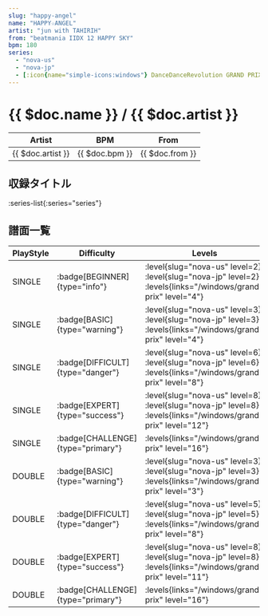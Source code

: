 ```yaml
---
slug: "happy-angel"
name: "HAPPY☆ANGEL"
artist: "jun with TAHIRIH"
from: "beatmania IIDX 12 HAPPY SKY"
bpm: 180
series:
  - "nova-us"
  - "nova-jp"
  - [:icon{name="simple-icons:windows"} DanceDanceRevolution GRAND PRIX](/windows/grand-prix)
---
```


# {{ $doc.name }} / {{ $doc.artist }}

|Artist|BPM|From|
|------|---|----|
|{{ $doc.artist }}|{{ $doc.bpm }}|{{ $doc.from }}|

## 収録タイトル

:series-list{:series="series"}

## 譜面一覧

|PlayStyle|Difficulty|Levels|Notes|Movie|
|---------|----------|------|-----|-----|
|SINGLE| :badge[BEGINNER]{type="info"}|<div class="field is-grouped is-grouped-multiline"> :level{slug="nova-us" level=2} :level{slug="nova-jp" level=2}  :levels{links="/windows/grand-prix" level="4"}</div>|134/0||
|SINGLE| :badge[BASIC]{type="warning"}|<div class="field is-grouped is-grouped-multiline"> :level{slug="nova-us" level=3} :level{slug="nova-jp" level=3}  :levels{links="/windows/grand-prix" level="4"}</div>|136/1||
|SINGLE| :badge[DIFFICULT]{type="danger"}|<div class="field is-grouped is-grouped-multiline"> :level{slug="nova-us" level=6} :level{slug="nova-jp" level=6}  :levels{links="/windows/grand-prix" level="8"}</div>|276/14||
|SINGLE| :badge[EXPERT]{type="success"}|<div class="field is-grouped is-grouped-multiline"> :level{slug="nova-us" level=8} :level{slug="nova-jp" level=8}  :levels{links="/windows/grand-prix" level="12"}</div>|386/5||
|SINGLE| :badge[CHALLENGE]{type="primary"}| :levels{links="/windows/grand-prix" level="16"}|||
|DOUBLE| :badge[BASIC]{type="warning"}|<div class="field is-grouped is-grouped-multiline"> :level{slug="nova-us" level=3} :level{slug="nova-jp" level=3}  :levels{links="/windows/grand-prix" level="3"}</div>|136/3||
|DOUBLE| :badge[DIFFICULT]{type="danger"}|<div class="field is-grouped is-grouped-multiline"> :level{slug="nova-us" level=5} :level{slug="nova-jp" level=5}  :levels{links="/windows/grand-prix" level="8"}</div>|234/26||
|DOUBLE| :badge[EXPERT]{type="success"}|<div class="field is-grouped is-grouped-multiline"> :level{slug="nova-us" level=8} :level{slug="nova-jp" level=8}  :levels{links="/windows/grand-prix" level="11"}</div>|363/2||
|DOUBLE| :badge[CHALLENGE]{type="primary"}| :levels{links="/windows/grand-prix" level="16"}|||
